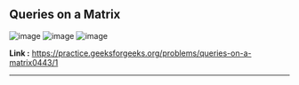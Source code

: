 ## Queries on a Matrix

![image](https://user-images.githubusercontent.com/23376002/192153031-c2cd53ce-bc83-43d3-ba50-2b0a698322fa.png)
![image](https://user-images.githubusercontent.com/23376002/192153053-3a8cc775-fb5c-4ce2-844f-cdfc3131f16e.png)
![image](https://user-images.githubusercontent.com/23376002/192153064-bbc25357-c386-429b-96bd-b16656d866af.png)


**Link :** https://practice.geeksforgeeks.org/problems/queries-on-a-matrix0443/1

------------------------------------------------------------------------------------------------------------------------------------------------------





